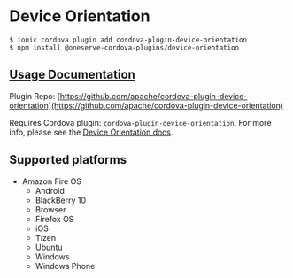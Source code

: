 # Device Orientation

```text
$ ionic cordova plugin add cordova-plugin-device-orientation
$ npm install @oneserve-cordova-plugins/device-orientation
```

## [Usage Documentation](https://oneserve.gitbook.io/oneserve-cordova-plugins/plugins/device-orientation/)

Plugin Repo: [https://github.com/apache/cordova-plugin-device-orientation](https://github.com/apache/cordova-plugin-device-orientation)

Requires Cordova plugin: `cordova-plugin-device-orientation`. For more info, please see the [Device Orientation docs](https://github.com/apache/cordova-plugin-device-orientation).

## Supported platforms

* Amazon Fire OS
  * Android
  * BlackBerry 10
  * Browser
  * Firefox OS
  * iOS
  * Tizen
  * Ubuntu
  * Windows
  * Windows Phone

